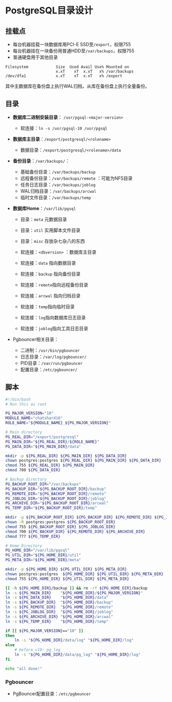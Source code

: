 # PostgreSQL目录设计

## 挂载点

* 每台机器挂载一块数据库用PCI-E SSD至`/export`，权限755
* 每台机器挂在一块备份用普通HDD至`/var/backups`，权限755
* 普通硬盘用于其他目录

```
Filesystem            Size  Used Avail Use% Mounted on
                      x.xT    xT  x.xT   x% /var/backups
/dev/dfa1             x.xT    xT  x.xT   x% /export
```

其中主数据库在备份盘上执行WAL归档，从库在备份盘上执行全量备份。

## 目录

* **数据库二进制安装目录**： `/usr/pgsql-<major-version>`

  * 软连接：`ln -s /usr/pgsql-10 /usr/pgsql`

* **数据库主目录**：`/export/postgresql/<rolename>`

  * 数据目录：`/export/postgresql/<rolename>/data`

* **备份目录**：`/var/backups/`：

  * 基础备份目录：`/var/backups/backup`
  * 远程备份目录：`/var/backups/remote` ：可能为NFS目录
  * 任务日志目录：`/var/backups/joblog`
  * WAL归档目录：`/var/backups/arcwal` 
  * 临时文件目录：`/var/backups/temp`

* **数据库Home**：`/var/lib/pgsql`

  * 目录：`meta` 元数据目录
  * 目录：`util` 实用脚本文件目录
  * 目录：`misc` 存放杂七杂八的东西
  * 软连接：`<dbversion>` ：数据库主目录
  * 软连接：`data` 指向数据目录
  * 软连接：`backup` 指向备份目录
  * 软连接：`remote`指向远程备份目录


  * 软连接：`arcwal` 指向归档目录
  * 软连接：`temp`指向临时目录
  * 软连接：`log`指向数据库日志目录
  * 软连接：`joblog`指向工具日志目录

* Pgbouncer相关目录：

  * 二进制：`/usr/bin/pgbouncer`
  * 日志目录：`/var/log/pgbouncer/`
  * PID目录：`/var/run/pgbouncer`
  * 配置目录：`/etc/pgbouncer/`



## 脚本

```bash
#!/bin/bash
# Run this as root

PG_MAJOR_VERSION="10"
MODULE_NAME="chatshard16"
ROLE_NAME="${MODULE_NAME}_${PG_MAJOR_VERSION}"

# Main directory
PG_REAL_DIR="/export/postgresql"
PG_MAIN_DIR="${PG_REAL_DIR}/${ROLE_NAME}"
PG_DATA_DIR="${PG_MAIN_DIR}/data"

mkdir -p ${PG_REAL_DIR} ${PG_MAIN_DIR} ${PG_DATA_DIR}
chown postgres:postgres ${PG_REAL_DIR} ${PG_MAIN_DIR} ${PG_DATA_DIR}
chmod 755 ${PG_REAL_DIR} ${PG_MAIN_DIR}
chmod 700 ${PG_DATA_DIR}

# Backup directory
PG_BACKUP_ROOT_DIR="/var/backups"
PG_BACKUP_DIR="${PG_BACKUP_ROOT_DIR}/backup"
PG_REMOTE_DIR="${PG_BACKUP_ROOT_DIR}/remote"
PG_JOBLOG_DIR="${PG_BACKUP_ROOT_DIR}/joblog"
PG_ARCHIVE_DIR="${PG_BACKUP_ROOT_DIR}/arcwal"
PG_TEMP_DIR="${PG_BACKUP_ROOT_DIR}/temp"

mkdir -p ${PG_BACKUP_ROOT_DIR} ${PG_BACKUP_DIR} ${PG_REMOTE_DIR} ${PG_JOBLOG_DIR} ${PG_ARCHIVE_DIR} ${PG_TEMP_DIR}
chown -R postgres:postgres ${PG_BACKUP_ROOT_DIR}
chmod 755 ${PG_BACKUP_ROOT_DIR} ${PG_JOBLOG_DIR}
chmod 700 ${PG_BACKUP_DIR} ${PG_REMOTE_DIR} ${PG_ARCHIVE_DIR}
chmod 777 ${PG_TEMP_DIR}

# Home Directory
PG_HOME_DIR="/var/lib/pgsql"
PG_UTIL_DIR="${PG_HOME_DIR}/util"
PG_META_DIR="${PG_HOME_DIR}/meta"

mkdir -p ${PG_HOME_DIR} ${PG_UTIL_DIR} ${PG_META_DIR}
chown postgres:postgres  ${PG_HOME_DIR} ${PG_UTIL_DIR} ${PG_META_DIR}
chmod 755 ${PG_HOME_DIR} ${PG_UTIL_DIR} ${PG_META_DIR}

[[ -h ${PG_HOME_DIR}/backup ]] && rm -rf ${PG_HOME_DIR}/backup
ln -s ${PG_MAIN_DIR}    "${PG_HOME_DIR}/${PG_MAJOR_VERSION}"
ln -s ${PG_DATA_DIR}    "${PG_HOME_DIR}/data"
ln -s ${PG_BACKUP_DIR}  "${PG_HOME_DIR}/backup"
ln -s ${PG_REMOTE_DIR}  "${PG_HOME_DIR}/remote"
ln -s ${PG_JOBLOG_DIR}  "${PG_HOME_DIR}/joblog"
ln -s ${PG_ARCHIVE_DIR} "${PG_HOME_DIR}/arcwal"
ln -s ${PG_TEMP_DIR}    "${PG_HOME_DIR}/temp"

if [[ ${PG_MAJOR_VERSION}=="10" ]]
then
    ln -s "${PG_HOME_DIR}/data/log" "${PG_HOME_DIR}/log"
else
    # before v10: pg_log
    ln -s "${PG_HOME_DIR}/data/pg_log" "${PG_HOME_DIR}/log"
fi

echo "all done!"
```





### Pgbouncer

- PgBouncer配置目录：`/etc/pgbouncer`


